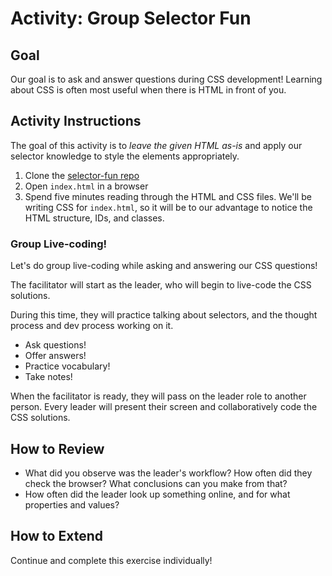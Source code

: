 # Activity: Group Selector Fun

## Goal

Our goal is to ask and answer questions during CSS development! Learning about CSS is often most useful when there is HTML in front of you.

## Activity Instructions

The goal of this activity is to _leave the given HTML as-is_ and apply our selector knowledge to style the elements appropriately.

1. Clone the [selector-fun repo](https://github.com/AdaGold/selector-fun)
1. Open `index.html` in a browser
1. Spend five minutes reading through the HTML and CSS files. We'll be writing CSS for `index.html`, so it will be to our advantage to notice the HTML structure, IDs, and classes.

### Group Live-coding!

Let's do group live-coding while asking and answering our CSS questions!

The facilitator will start as the leader, who will begin to live-code the CSS solutions.

During this time, they will practice talking about selectors, and the thought process and dev process working on it.

- Ask questions!
- Offer answers!
- Practice vocabulary!
- Take notes!

When the facilitator is ready, they will pass on the leader role to another person. Every leader will present their screen and collaboratively code the CSS solutions.

## How to Review

- What did you observe was the leader's workflow? How often did they check the browser? What conclusions can you make from that?
- How often did the leader look up something online, and for what properties and values?

## How to Extend

Continue and complete this exercise individually!
